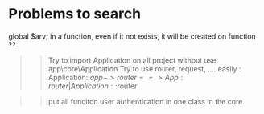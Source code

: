 Problems to search
==================
global $arv; in a function, even if it not exists, it will be created on function ??


>> Try to import Application on all project without use app\core\Application
>> Try to use router, request, .... easily : 
Application::$app->router  ==> App:router | Application::$router

>> put all funciton user authentication in one class in the core